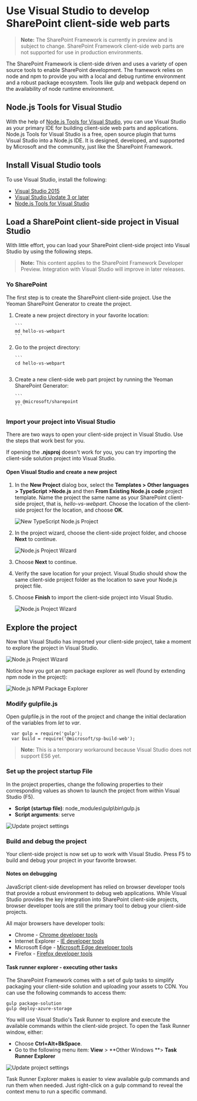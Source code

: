# Use Visual Studio to develop SharePoint client-side web parts

>**Note:** The SharePoint Framework is currently in preview and is subject to change. SharePoint Framework client-side web parts are not supported for use in production environments.

The SharePoint Framework is client-side driven and uses a variety of open source tools to enable SharePoint development. The framework relies on node and npm to provide you with a local and debug runtime environment and a robust package ecosystem. Tools like gulp and webpack  depend on the availability of node runtime environment.

## Node.js Tools for Visual Studio

With the help of [Node.js Tools for Visual Studio](https://www.visualstudio.com/en-us/features/node-js-vs.aspx), you can use Visual Studio as your primary IDE for building client-side web parts and applications. Node.js Tools for Visual Studio is a free, open source plugin that turns Visual Studio into a Node.js IDE. It is designed, developed, and supported by Microsoft and the community, just like the SharePoint Framework.

## Install Visual Studio tools

To use Visual Studio, install the following:

* [Visual Studio 2015](https://go.microsoft.com/fwlink/?LinkId=691978&clcid=0x409)
* [Visual Studio Update 3 or later](https://www.visualstudio.com/en-us/news/releasenotes/vs2015-update3-vs)
* [Node.js Tools for Visual Studio](https://aka.ms/getntvs)

## Load a SharePoint client-side project in Visual Studio

With little effort, you can load your SharePoint client-side project into Visual Studio by using the following steps.

>**Note:** This content applies to the SharePoint Framework Developer Preview. Integration with Visual Studio will improve in later releases.

### Yo SharePoint

The first step is to create the SharePoint client-side project. Use the Yeoman SharePoint Generator to create the project.

1. Create a new project directory in your favorite location:
	
	   ```
	   md hello-vs-webpart
	   ```

2. Go to the project directory:

	   ```
	   cd hello-vs-webpart
   ```

3. Create a new client-side web part project by running the Yeoman SharePoint Generator:

	   ```
	   yo @microsoft/sharepoint
	   ```

### Import your project into Visual Studio

There are two ways to open your client-side project in Visual Studio. Use the steps that work best for you.

If opening the **.njsproj** doesn't work for you, you can try importing the client-side solution project into Visual Studio. 

#### Open Visual Studio and create a new project

1. In the **New Project** dialog box, select the **Templates > Other languages > TypeScript >Node.js** and then **From Existing Node.js code** project template.
Name the project the same name as your SharePoint client-side project, that is, *hello-vs-webpart*. Choose the location of the client-side project for the location, and choose **OK**.

   	![New TypeScript Node.js Project](../../../../images/hello-vs-webpart-new-project-ts-nodejs.png)

2. In the project wizard, choose the client-side project folder, and choose **Next** to continue.

  	![Node.js Project Wizard](../../../images/hellow-vs-webpart-step1-wizard.png)

3. Choose **Next** to continue.

4. Verify the save location for your project. Visual Studio should show the same client-side project folder as the location to save your Node.js project file.

5. Choose **Finish** to import the client-side project into Visual Studio.

   ![Node.js Project Wizard](../../../images/hello-vs-webpart-finish-wizard.png)

## Explore the project

Now that Visual Studio has imported your client-side project, take a moment to explore the project in Visual Studio.

![Node.js Project Wizard](../../../images/hello-vs-webpart-soln-explorer.png)

Notice how you got an npm package explorer as well (found by extending npm node in the project):

![Node.js NPM Package Explorer](../../../images/hello-vs-webpart-npm-explorer.png)

### Modify gulpfile.js

Open gulpfile.js in the root of the project and change the initial declaration of the variables from *let* to *var*.

```
  var gulp = require('gulp');
  var build = require('@microsoft/sp-build-web');
```

> **Note:** This is a temporary workaround because Visual Studio does not support ES6 yet.

### Set up the project startup File

In the project properties, change the following properties to their corresponding values as shown to launch the project from within Visual Studio (F5).

* **Script (startup file)**: node_modules\gulp\bin\gulp.js
* **Script arguments**: serve

![Update project settings](../../../images/hello-vs-webpart-update-properties.png) 

### Build and debug the project

Your client-side project is now set up to work with Visual Studio. Press F5 to build and debug your project in your favorite browser.

#### Notes on debugging

JavaScript client-side development has relied on browser developer tools that provide a robust environment to debug web applications. While Visual Studio provides the key integration into SharePoint client-side projects, browser developer tools are still the primary tool to debug your client-side projects. 

All major browsers have developer tools:

* Chrome - [Chrome developer tools](https://developer.chrome.com/devtools)
* Internet Explorer - [IE developer tools](https://msdn.microsoft.com/en-us/library/gg589507(v=vs.85).aspx)
* Microsoft Edge - [Microsoft Edge developer tools](https://developer.microsoft.com/en-us/microsoft-edge/platform/documentation/f12-devtools-guide/)
* Firefox - [Firefox developer tools](https://developer.mozilla.org/en-US/docs/Tools)


#### Task runner explorer - executing other tasks

The SharePoint Framework comes with a set of gulp tasks to simplify packaging your client-side solution and uploading your assets to CDN. You can use the following commands to access them:

```
gulp package-solution
gulp deploy-azure-storage
```

You will use Visual Studio's Task Runner to explore and execute the available commands within the client-side project. To open the Task Runner window, either:

* Choose **Ctrl+Alt+BkSpace**.
* Go to the following menu item: **View** > **Other Windows **> **Task Runner Explorer**

![Update project settings](../../../images/hello-vs-webpart-task-runner.png) 

Task Runner Explorer makes is easier to view available gulp commands and run them when needed. Just right-click on a gulp command to reveal the context menu to run a specific command. 

